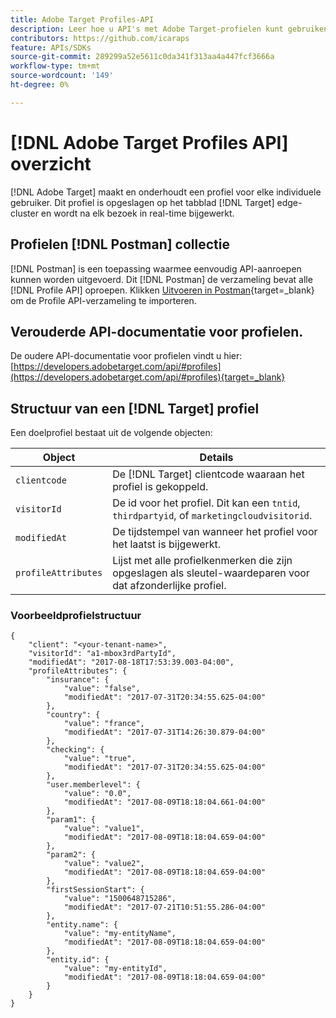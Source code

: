 ```yaml
---
title: Adobe Target Profiles-API
description: Leer hoe u API's met Adobe Target-profielen kunt gebruiken om bezoekersgegevens te verzenden naar [!DNL Target].
contributors: https://github.com/icaraps
feature: APIs/SDKs
source-git-commit: 289299a52e5611c0da341f313aa4a447fcf3666a
workflow-type: tm+mt
source-wordcount: '149'
ht-degree: 0%

---
```


# [!DNL Adobe Target Profiles API] overzicht

[!DNL Adobe Target] maakt en onderhoudt een profiel voor elke individuele gebruiker. Dit profiel is opgeslagen op het tabblad [!DNL Target] edge-cluster en wordt na elk bezoek in real-time bijgewerkt.

## Profielen [!DNL Postman] collectie

[!DNL Postman] is een toepassing waarmee eenvoudig API-aanroepen kunnen worden uitgevoerd. Dit [!DNL Postman] de verzameling bevat alle [!DNL Profile API] oproepen. Klikken [Uitvoeren in Postman](https://www.getpostman.com/collections/ec7376f9028977ccaa99){target=_blank} om de Profile API-verzameling te importeren.

## Verouderde API-documentatie voor profielen.

De oudere API-documentatie voor profielen vindt u hier: [https://developers.adobetarget.com/api/#profiles](https://developers.adobetarget.com/api/#profiles){target=_blank}

## Structuur van een [!DNL Target] profiel

Een doelprofiel bestaat uit de volgende objecten:

| Object | Details |
| --- | --- |
| `clientcode` | De [!DNL Target] clientcode waaraan het profiel is gekoppeld. |
| `visitorId` | De id voor het profiel. Dit kan een `tntid`, `thirdpartyid`, of `marketingcloudvisitorid`. |
| `modifiedAt` | De tijdstempel van wanneer het profiel voor het laatst is bijgewerkt. |
| `profileAttributes` | Lijst met alle profielkenmerken die zijn opgeslagen als sleutel-waardeparen voor dat afzonderlijke profiel. |

### Voorbeeldprofielstructuur

```
{
    "client": "<your-tenant-name>",
    "visitorId": "a1-mbox3rdPartyId",
    "modifiedAt": "2017-08-18T17:53:39.003-04:00",
    "profileAttributes": {
        "insurance": {
            "value": "false",
            "modifiedAt": "2017-07-31T20:34:55.625-04:00"
        },
        "country": {
            "value": "france",
            "modifiedAt": "2017-07-31T14:26:30.879-04:00"
        },
        "checking": {
            "value": "true",
            "modifiedAt": "2017-07-31T20:34:55.625-04:00"
        },
        "user.memberlevel": {
            "value": "0.0",
            "modifiedAt": "2017-08-09T18:18:04.661-04:00"
        },
        "param1": {
            "value": "value1",
            "modifiedAt": "2017-08-09T18:18:04.659-04:00"
        },
        "param2": {
            "value": "value2",
            "modifiedAt": "2017-08-09T18:18:04.659-04:00"
        },
        "firstSessionStart": {
            "value": "1500648715286",
            "modifiedAt": "2017-07-21T10:51:55.286-04:00"
        },
        "entity.name": {
            "value": "my-entityName",
            "modifiedAt": "2017-08-09T18:18:04.659-04:00"
        },
        "entity.id": {
            "value": "my-entityId",
            "modifiedAt": "2017-08-09T18:18:04.659-04:00"
        }
    }
}
```
